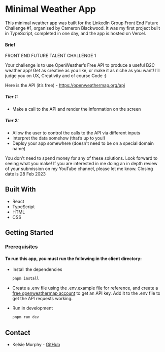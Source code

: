 # Minimal Weather App

<!-- BRIEF -->
This minimal weather app was built for the LinkedIn Group Front End Future Challenge #1, organised by Cameron Blackwood. It was my first project built in TypeScript, completed in one day, and the app is hosted on Vercel.

#### Brief
FRONT END FUTURE TALENT CHALLENGE 1

Your challenge is to use OpenWeather’s Free API to produce a useful B2C weather app! Get as creative as you like, or make it as niche as you want! I’ll judge you on UX, Creativity and of course Code :)

Here is the API (it’s free) - https://openweathermap.org/api

##### Tier 1:

* Make a call to the API and render the information on the screen

##### Tier 2:
* Allow the user to control the calls to the API via different inputs
* Interpret the data somehow (that’s up to you!)
* Deploy your app somewhere (doesn't need to be on a special domain name)

You don't need to spend money for any of these solutions. Look forward to seeing what you make! If you are interested in me doing an in depth review of your submission on my YouTube channel, please let me know.
Closing date is 28 Feb 2023

<!-- BUILT WITH -->
## Built With

* React
* TypeScript
* HTML
* CSS

<!-- GETTING STARTED -->
## Getting Started
### Prerequisites

#### To run this app, you must run the following in the client directory: 
* Install the dependencies
  ```sh
  pnpm install
  ```

* Create a .env file using the .env.example file for reference, and create a [free openweathermap account](https://openweathermap.org/api) to get an API key. Add it to the .env file to get the API requests working.

* Run in development
  ```sh
  pnpm run dev
  ```


<!-- CONTACT -->
## Contact

* Kelsie Murphy - [GitHub](https://github.com/kelsiesmurphy)
